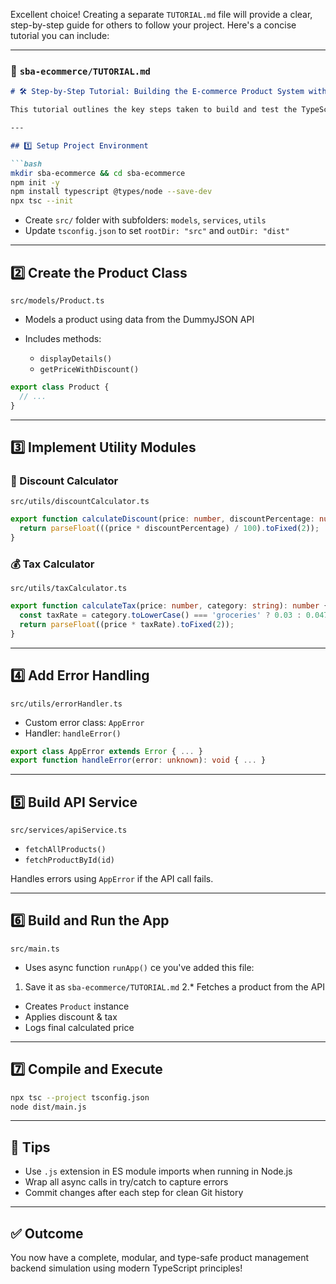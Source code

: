 Excellent choice! Creating a separate `TUTORIAL.md` file will provide a clear, step-by-step guide for others to follow your project. Here's a concise tutorial you can include:

---

### 📄 `sba-ecommerce/TUTORIAL.md`

````markdown
# 🛠️ Step-by-Step Tutorial: Building the E-commerce Product System with TypeScript

This tutorial outlines the key steps taken to build and test the TypeScript-based e-commerce system, following best practices and modular development.

---

## 1️⃣ Setup Project Environment

```bash
mkdir sba-ecommerce && cd sba-ecommerce
npm init -y
npm install typescript @types/node --save-dev
npx tsc --init
````

* Create `src/` folder with subfolders: `models`, `services`, `utils`
* Update `tsconfig.json` to set `rootDir: "src"` and `outDir: "dist"`

---

## 2️⃣ Create the Product Class

`src/models/Product.ts`

* Models a product using data from the DummyJSON API
* Includes methods:

  * `displayDetails()`
  * `getPriceWithDiscount()`

```ts
export class Product {
  // ...
}
```

---

## 3️⃣ Implement Utility Modules

### 🧮 Discount Calculator

`src/utils/discountCalculator.ts`

```ts
export function calculateDiscount(price: number, discountPercentage: number): number {
  return parseFloat(((price * discountPercentage) / 100).toFixed(2));
}
```

### 💰 Tax Calculator

`src/utils/taxCalculator.ts`

```ts
export function calculateTax(price: number, category: string): number {
  const taxRate = category.toLowerCase() === 'groceries' ? 0.03 : 0.0475;
  return parseFloat((price * taxRate).toFixed(2));
}
```

---

## 4️⃣ Add Error Handling

`src/utils/errorHandler.ts`

* Custom error class: `AppError`
* Handler: `handleError()`

```ts
export class AppError extends Error { ... }
export function handleError(error: unknown): void { ... }
```

---

## 5️⃣ Build API Service

`src/services/apiService.ts`

* `fetchAllProducts()`
* `fetchProductById(id)`

Handles errors using `AppError` if the API call fails.

---

## 6️⃣ Build and Run the App

`src/main.ts`

* Uses async function `runApp()`
ce you've added this file:

1. Save it as `sba-ecommerce/TUTORIAL.md`
2.* Fetches a product from the API
* Creates `Product` instance
* Applies discount & tax
* Logs final calculated price

---

## 7️⃣ Compile and Execute

```bash
npx tsc --project tsconfig.json
node dist/main.js
```

---

## 🧠 Tips

* Use `.js` extension in ES module imports when running in Node.js
* Wrap all async calls in try/catch to capture errors
* Commit changes after each step for clean Git history

---

## ✅ Outcome

You now have a complete, modular, and type-safe product management backend simulation using modern TypeScript principles!

